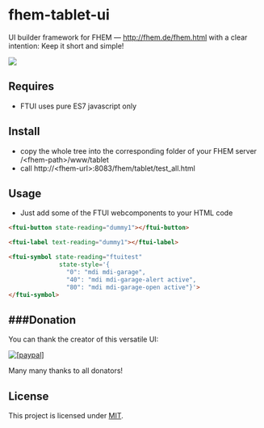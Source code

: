 fhem-tablet-ui
========

UI builder framework for FHEM — http://fhem.de/fhem.html
with a clear intention: Keep it short and simple!


![](http://knowthelist.github.io/fhem-tablet-ui/fhem-tablet-ui-example_new.png)

Requires
-------
* FTUI uses pure ES7 javascript only

Install
-------
 * copy the whole tree into the corresponding folder of your FHEM server /\<fhem-path\>/www/tablet
 * call http://\<fhem-url\>:8083/fhem/tablet/test_all.html
 
Usage
------
* Just add some of the FTUI webcomponents to your HTML code

```html
<ftui-button state-reading="dummy1"></ftui-button>
```

```html
<ftui-label text-reading="dummy1"></ftui-label>
```

```html
<ftui-symbol state-reading="ftuitest" 
              state-style='{ 
                "0": "mdi mdi-garage",
                "40": "mdi mdi-garage-alert active",
                "80": "mdi mdi-garage-open active"}'>
</ftui-symbol>
```

###Donation
--------
You can thank the creator of this versatile UI:

<a href="https://www.paypal.com/cgi-bin/webscr?cmd=_s-xclick&hosted_button_id=PD4C2XM2VTD9A"><img src="https://www.paypalobjects.com/de_DE/DE/i/btn/btn_donateCC_LG.gif" alt="[paypal]" /></a>

Many many thanks to all donators!

License
-------
This project is licensed under [MIT](http://www.opensource.org/licenses/mit-license.php).
  
